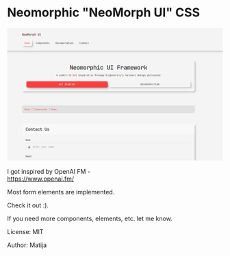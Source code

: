 # Neomorphic "NeoMorph UI" CSS

![NeoMorph UI](image.png)

I got inspired by OpenAI FM -  
https://www.openai.fm/

Most form elements are implemented.

Check it out :). 

If you need more components, elements, etc. let me know.

License: MIT


Author: Matija